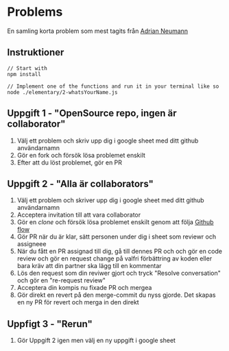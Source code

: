 # Problems
En samling korta problem som mest tagits från [Adrian Neumann](https://adriann.github.io/programming_problems.html)


## Instruktioner
```
// Start with
npm install

// Implement one of the functions and run it in your terminal like so
node ./elementary/2-whatsYourName.js
```

## Uppgift 1 - "OpenSource repo, ingen är collaborator"

1. Välj ett problem och skriv upp dig i google sheet med ditt github användarnamn
1. Gör en fork och försök lösa problemet enskilt
1. Efter att du löst problemet, gör en PR

## Uppgift 2 - "Alla är collaborators"

1. Välj ett problem och skriver upp dig i google sheet med ditt github användarnamn
1. Acceptera invitation till att vara collaborator
1. Gör en _clone_ och försök lösa problemet enskilt genom att följa [Github flow](https://guides.github.com/introduction/flow/)
1. Gör PR när du är klar, sätt personen under dig i sheet som reviewr och assigneee
1. När du fått en PR assignad till dig, gå till dennes PR och och gör en code review och gör en request change på valfri förbättring av koden eller bara kräv att din partner ska lägg till en kommentar
1. Lös den request som din reviwer gjort och tryck "Resolve conversation" och gör en "re-request review"
1. Acceptera din kompis nu fixade PR och mergea
1. Gör direkt en revert på den merge-commit du nyss gjorde. Det skapas en ny PR för revert och merga in den direkt

## Uppfigt 3 - "Rerun"

1. Gör Uppgift 2 igen men välj en ny uppgift i google sheet



